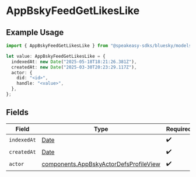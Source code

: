 # AppBskyFeedGetLikesLike

## Example Usage

```typescript
import { AppBskyFeedGetLikesLike } from "@speakeasy-sdks/bluesky/models/components";

let value: AppBskyFeedGetLikesLike = {
  indexedAt: new Date("2025-05-18T18:21:26.381Z"),
  createdAt: new Date("2025-03-30T20:23:29.117Z"),
  actor: {
    did: "<id>",
    handle: "<value>",
  },
};
```

## Fields

| Field                                                                                            | Type                                                                                             | Required                                                                                         | Description                                                                                      |
| ------------------------------------------------------------------------------------------------ | ------------------------------------------------------------------------------------------------ | ------------------------------------------------------------------------------------------------ | ------------------------------------------------------------------------------------------------ |
| `indexedAt`                                                                                      | [Date](https://developer.mozilla.org/en-US/docs/Web/JavaScript/Reference/Global_Objects/Date)    | :heavy_check_mark:                                                                               | N/A                                                                                              |
| `createdAt`                                                                                      | [Date](https://developer.mozilla.org/en-US/docs/Web/JavaScript/Reference/Global_Objects/Date)    | :heavy_check_mark:                                                                               | N/A                                                                                              |
| `actor`                                                                                          | [components.AppBskyActorDefsProfileView](../../models/components/appbskyactordefsprofileview.md) | :heavy_check_mark:                                                                               | N/A                                                                                              |